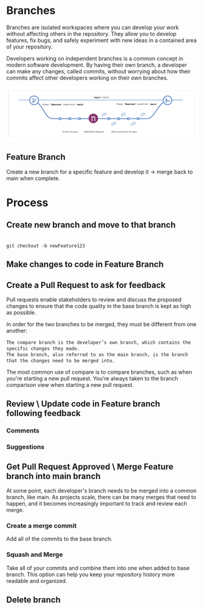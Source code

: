 # Branches
Branches are isolated workspaces where you can develop your work without affecting others in the repository. They allow you to develop features, fix bugs, and safely experiment with new ideas in a contained area of your repository.

Developers working on independent branches is a common concept in modern software development. By having their own branch, a developer can make any changes, called commits, without worrying about how their commits affect other developers working on their own branches.

![](https://github.com/WelshieGD/terraform-learnings/blob/main/Git/Images/PullRequest.png)

## Feature Branch
Create a new branch for a specific feature and develop it -> merge back to main when complete. 

# Process

## Create new branch and move to that branch

```

git checkout -b newFeature123

```
## Make changes to code in Feature Branch

## Create a Pull Request to ask for feedback
Pull requests enable stakeholders to review and discuss the proposed changes to ensure that the code quality in the base branch is kept as high as possible.

In order for the two branches to be merged, they must be different from one another:

    The compare branch is the developer’s own branch, which contains the specific changes they made.
    The base branch, also referred to as the main branch, is the branch that the changes need to be merged into.

The most common use of compare is to compare branches, such as when you're starting a new pull request. You're always taken to the branch comparison view when starting a new pull request.

## Review \ Update code in Feature branch following feedback

### Comments

### Suggestions

## Get Pull Request Approved \ Merge Feature branch into main branch

At some point, each developer's branch needs to be merged into a common branch, like main. As projects scale, there can be many merges that need to happen, and it becomes increasingly important to track and review each merge. 

### Create a merge commit
Add all of the commits to the base branch.

### Squash and Merge
Take all of your commits and combine them into one when added to base branch. This option can help you keep your repository history more readable and organized.

## Delete branch

